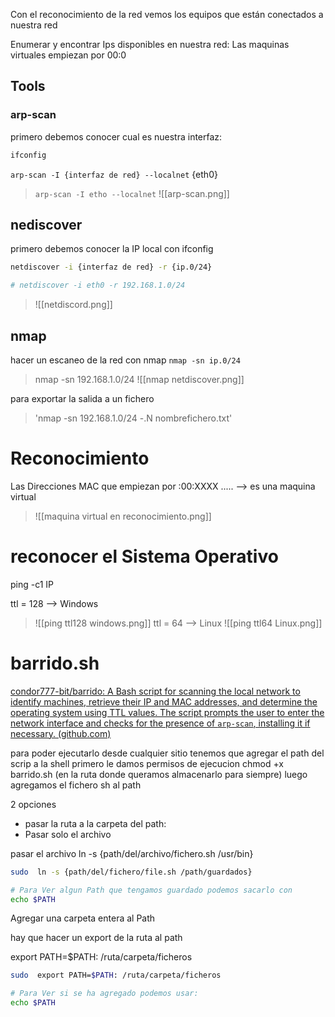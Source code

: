 Con el reconocimiento de la red vemos los equipos que están conectados a nuestra red

Enumerar y encontrar  Ips disponibles en nuestra red:
Las maquinas virtuales empiezan por 00:0

## Tools
### arp-scan
primero debemos conocer cual es nuestra interfaz:

```sh fold:"comando ifconfig"
ifconfig
```

`arp-scan -I {interfaz de red} --localnet` {eth0}
>  `arp-scan -I etho --localnet` 
>  ![[arp-scan.png]]

## nediscover
primero debemos conocer la IP local con ifconfig
```sh fold:"Netdiscover"
netdiscover -i {interfaz de red} -r {ip.0/24}

# netdiscover -i eth0 -r 192.168.1.0/24
```
> ![[netdiscord.png]]



## nmap

hacer un escaneo de la red con nmap
`nmap -sn ip.0/24`
>nmap -sn 192.168.1.0/24
>![[nmap netdiscover.png]]

para exportar la salida a un fichero
> 'nmap -sn 192.168.1.0/24 -.N nombrefichero.txt'


# Reconocimiento

Las Direcciones MAC que empiezan por :00:XXXX ..... --> es una maquina virtual
> ![[maquina virtual en reconocimiento.png]]

# reconocer el Sistema Operativo
ping -c1  IP


ttl = 128 --> Windows
> ![[ping ttl128 windows.png]]
ttl = 64 --> Linux
> ![[ping ttl64 Linux.png]]


# barrido.sh
[condor777-bit/barrido: A Bash script for scanning the local network to identify machines, retrieve their IP and MAC addresses, and determine the operating system using TTL values. The script prompts the user to enter the network interface and checks for the presence of `arp-scan`, installing it if necessary. (github.com)](https://github.com/condor777-bit/barrido)

para poder ejecutarlo desde cualquier sitio tenemos que agregar el path del scrip a la shell
primero le damos permisos de ejecucion
chmod +x barrido.sh (en la ruta donde queramos almacenarlo para siempre)
luego agregamos el fichero sh al path


2 opciones 
- pasar la ruta a la carpeta del path:
- Pasar solo el archivo

pasar el archivo 
ln -s {path/del/archivo/fichero.sh /usr/bin}
```sh fold:"agregar fichero a path"
sudo  ln -s {path/del/fichero/file.sh /path/guardados}

# Para Ver algun Path que tengamos guardado podemos sacarlo con 
echo $PATH
``` 


Agregar una carpeta entera al Path

hay que hacer un export de la ruta al path

export PATH=$PATH: /ruta/carpeta/ficheros

```sh fold:"agregar carpeta completa al path"
sudo  export PATH=$PATH: /ruta/carpeta/ficheros

# Para Ver si se ha agregado podemos usar:
echo $PATH 
``` 
